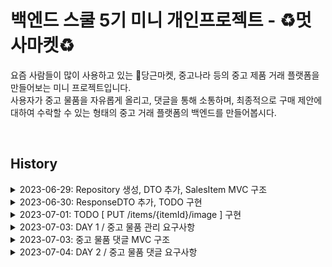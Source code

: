 # **백엔드 스쿨 5기 미니 개인프로젝트 - ♻️멋사마켓♻️**


요즘 사람들이 많이 사용하고 있는 🥕당근마켓, 중고나라 등의 중고 제품 거래 플랫폼을 만들어보는 미니 프로젝트입니다.<br>
사용자가 중고 물품을 자유롭게 올리고, 댓글을 통해 소통하며, 최종적으로 구매 제안에 대하여 수락할 수 있는 형태의 중고 거래 플랫폼의 백엔드를 만들어봅시다.

<br>

## History

<details>
<summary>2023-06-29: Repository 생성, DTO 추가, SalesItem MVC 구조 </summary>
<div markdown="1">

---
### 2023-06-29
**Create**: Git Repository - 'MiniProject_Basic_LimHyoungTaek'<br>

> ### dependencies
>   - Spring Web
>   - Spring Boot DevTools
>   - Spring Data JPA
>   - Lombok
>   - Sqlite

**Add**:
> - DTO(SalesItem, Negotiation, Comment)
> - Controller, repository, entity, service associated (with SalesItem)
---
<br>
</div>
</details>



<details>
<summary>2023-06-30: ResponseDTO 추가, TODO 구현 </summary>
<div markdown="1">

---
### 2023-06-30
**Add**:
> - DTO(ResponseDto)

<br>

**TODO**:
> POST /items<br>
> GET /items?page={page}&limit={limit}<br>
> GET /items/{itemId}<br>
> PUT /items/{itemId}<br>
> DELETE /items/{itemId}<br>
---
<br>
</div>
</details>



<details>
<summary>2023-07-01: TODO [ PUT /items/{itemId}/image ] 구현 </summary>
<div markdown="1">

---
### 2023-07-01
**TODO**:
> PUT /items/{itemId}/image
---
<br>
</div>
</details>



<details>
<summary>2023-07-03: DAY 1 / 중고 물품 관리 요구사항 </summary>
<div markdown="1">

---
### 2023-07-03
**1. [POST] /items**<br>
`ItemController.create()`, `ItemService.createItem()`<br>: 누구든지 중고 거래를 목적으로 물품에 대한 정보를 등록할 수 있다.<br>

`ItemEntity - @Notnull`<br>: 이때 반드시 포함되어야 하는 내용은 **제목, 설명, 최소 가격, 작성자**이다.<br>

`ItemService.validPW()`<br>: 또한 사용자가 물품을 등록할 때, 비밀번호 항목을 추가해서 등록한다.<br>

`ItemService.createItem()`<br>: 최초로 물품이 등록될 때, 중고 물품의 상태는 **판매중** 상태가 된다.<br>

<br>

**2. [GET] /items?page={page}&limit={limit}**<br>
`ItemController.readAll()`, `ItemService - Page<ItemPageInfoDto> readItemsPaged()`<br>: 등록된 물품 정보는 누구든지 열람할 수 있다.<br> 페이지 단위 조회가 가능하다.<br>

`ItemController.readAll()`, `ItemController.readOne()`<br>: 전체 조회, 단일 조회 모두 가능하다.<br>

<br>

**3. [GET] /items/{itemId}**<br>
`ItemController.readOne()`<br>: 전체 조회, 단일 조회 모두 가능하다.<br>

<br>

**4. [PUT] /items/{itemId}**<br>
`ItemController.update()`, `ItemService.updateItem()`<br>: 등록된 물품 정보는 수정이 가능하다.
<br>

`ItemService.validPW()`<br>: 이때, 물품이 등록될 때 추가한 비밀번호를 첨부해야 한다.

<br>

**5. [DELETE] /items/{itemId}**<br>
`ItemController.delete()`, `ItemService.deleteItem()`<br>: 등록된 물품 정보는 삭제가 가능하다.<br>

`ItemService.validPW()`<br>: 이때, 물품이 등록될 때 추가한 비밀번호를 첨부해야 한다.

<br>

**6. [PUT] /items/{itemId}/image**<br>
`ItemController.uploadImage()`, `ItemService.uploadItemImage()`<br>: 등록된 물품 정보에 이미지를 첨부할 수 있다.<br>

`ItemService.validPW()`<br>: 이때, 물품이 등록될 때 추가한 비밀번호를 첨부해야 한다.

<br>

**7. 그 외 추가 및 수정사항**<br>
`getItemById()`<br>: 해당하는 ID가 없을 경우, Not Found 예외 처리하는 과정을 메서드로 분리<br>

`validPW()`<br>: Password를 검사하는 부분을 메서드로 분리<br>

`ResponseDto`<br>: Controller의 Return Type을 ResponseDto로 수정 후 ResponseBody 출력 형식 message로 변경<br>

`ContentinfoDto`<br>: `ItemController.readOne()`에서 모든 Column이 아닌 title, description, minPriceWanted, status만 보이게 Dto 설정<br>

`PageinfoDto`<br>: `ItemController.readAll()`에서 모든 Column이 아닌 id, title, description, minPriceWanted, status만 보이게 Dto 설정<br>
imageUrl -> add @JsonInclude(JsonInclude.Include.NON_NULL) Null 값 일때 미출력<br>

---
<br>
</div>
</details>



<details>
<summary>2023-07-03: 중고 물품 댓글 MVC 구조 </summary>
<div markdown="1">

---
### 2023-07-03
**Add**:
> - CommentController
> - CommentEntity
> - CommentRepository
> - CommentService

<br>

**TODO**:
> - POST /items/{itemId}/comments<br>
> - GET /items/{itemId}/comments<br>
> - PUT /items/{itemId}/comments/{commentId}<br>
> - PUT /items/{itemId}/comments/{commentId}/reply<br>
> - DELETE /items/{itemId}/comments/{commentId}<br>
---
<br>
</div>
</details>

<details>
<summary>2023-07-04: DAY 2 / 중고 물품 댓글 요구사항 </summary>
<div markdown="1">

---
### 2023-07-04
**1. [POST] /items/{itemId}/comments**<br>
**2. [GET] /items/{itemId}/comments**<br>
**3. [PUT] /items/{itemId}/comments/{commentId}**<br>
**4. [PUT] /items/{itemId}/comments/{commentId}/reply**<br>
**5. [DELETE] /items/{itemId}/comments/{commentId}**<br>
**6. 그 외 추가 및 수정사항**<br>
`PageinfoDto`<br>: `ItemPageInfoDto`, `CommentPageInfoDto`로 구분을 위해 자세하게 이름 설정<br>

`PasswordValidatable`<br>: `validPW`를 `ItemEntity`와 `CommentEntity`에서 받을 수 있게 `interface`로 변경<br>

`CommentService - validateCommentByItemId()`<br>: 각 메서드마다 요청 댓글 유무, 대상 댓글이 대상 게시글의 댓글인지 확인하는 과정이 겹쳐서 따로 분리<br>

---
<br>
</div>
</details>